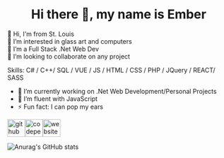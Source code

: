 <h1 align="center"> Hi there 👋, my name is Ember</h1>
<p align="center">

👋 Hi, I'm from St. Louis<br>
👀 I’m interested in glass art and computers<br>
🌱 I’m a Full Stack .Net Web Dev<br>
💞️ I’m looking to collaborate on any project<br>

Skills: C# / C++/ SQL / VUE / JS / HTML / CSS / PHP / JQuery / REACT/ SASS

- 🔭 I’m currently working on .Net Web Development/Personal Projects 
- 🌱 I’m fluent with JavaScript 
- ⚡ Fun fact: I can pop my ears 


[<img src='https://cdn.jsdelivr.net/npm/simple-icons@3.0.1/icons/github.svg' alt='github' height='40'>](https://github.com/embmeals)[<img src='https://cdn.jsdelivr.net/npm/simple-icons@3.0.1/icons/codepen.svg' alt='codepen' height='40'>](https://codepen.io/ambmeals)[<img src='https://cdn.jsdelivr.net/npm/simple-icons@3.0.1/icons/icloud.svg' alt='website' height='40'>](http://emills.net)   


![Anurag's GitHub stats](https://github-readme-stats.vercel.app/api?username=embmeals&hide=contribs,prs)

<!---
embmeals/embmeals is a ✨ special ✨ repository because its `README.md` (this file) appears on your GitHub profile.
You can click the Preview link to take a look at your changes.
--->
